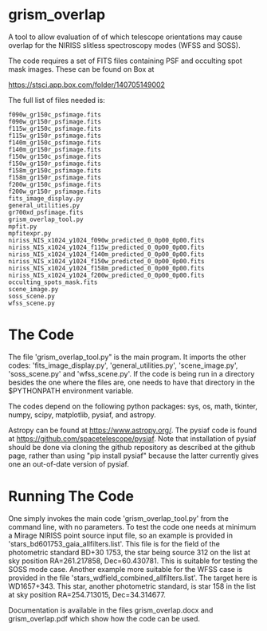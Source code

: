 # grism_overlap
A tool to allow evaluation of of which telescope orientations may cause overlap for the NIRISS slitless spectroscopy modes (WFSS and SOSS). 

The code requires a set of FITS files containing PSF and occulting spot mask images.  These can be found on Box at

https://stsci.app.box.com/folder/140705149002

The full list of files needed is:

```
f090w_gr150c_psfimage.fits
f090w_gr150r_psfimage.fits
f115w_gr150c_psfimage.fits
f115w_gr150r_psfimage.fits
f140m_gr150c_psfimage.fits
f140m_gr150r_psfimage.fits
f150w_gr150c_psfimage.fits
f150w_gr150r_psfimage.fits
f158m_gr150c_psfimage.fits
f158m_gr150r_psfimage.fits
f200w_gr150c_psfimage.fits
f200w_gr150r_psfimage.fits
fits_image_display.py
general_utilities.py
gr700xd_psfimage.fits
grism_overlap_tool.py
mpfit.py
mpfitexpr.py
niriss_NIS_x1024_y1024_f090w_predicted_0_0p00_0p00.fits
niriss_NIS_x1024_y1024_f115w_predicted_0_0p00_0p00.fits
niriss_NIS_x1024_y1024_f140m_predicted_0_0p00_0p00.fits
niriss_NIS_x1024_y1024_f150w_predicted_0_0p00_0p00.fits
niriss_NIS_x1024_y1024_f158m_predicted_0_0p00_0p00.fits
niriss_NIS_x1024_y1024_f200w_predicted_0_0p00_0p00.fits
occulting_spots_mask.fits
scene_image.py
soss_scene.py
wfss_scene.py
```
# The Code

The file 'grism_overlap_tool.py" is the main program.  It imports the other codes: 'fits_image_display.py', 'general_utilities.py', 'scene_image.py', 
'soss_scene.py' and 'wfss_scene.py'.  If the code is being run in a directory besides the one where the files are, one needs to have that directory in 
the $PYTHONPATH environment variable.

The codes depend on the following python packages:  sys, os, math, tkinter, numpy, scipy, matplotlib, pysiaf, and astropy.

Astropy can be found at https://www.astropy.org/.  The pysiaf code is found at https://github.com/spacetelescope/pysiaf.  Note that installation of pysiaf should be done via cloning the github repository as described at the github page, rather than using "pip install pysiaf" because the latter currently gives one an out-of-date version of pysiaf.

# Running The Code

One simply invokes the main code 'grism_overlap_tool.py' from the command line, with no parameters.  To test the code one needs at minimum a Mirage NIRISS point source input file, so an example is provided in 'stars_bd601753_gaia_allfilters.list'.  This file is for the field of the photometric standard BD+30 1753, the star being source 312 on the list at sky position RA=261.217858, Dec=60.430781.  This is suitable for testing the SOSS mode case.  Another example more suitable for the WFSS case is provided in the file 'stars_wdfield_combined_allfilters.list'.  The target here is WD1657+343.  This star, another photometric standard, is star 158 in the list at sky position RA=254.713015, Dec=34.314677.
 
Documentation is available in the files grism_overlap.docx and grism_overlap.pdf which show how the code can be used.

